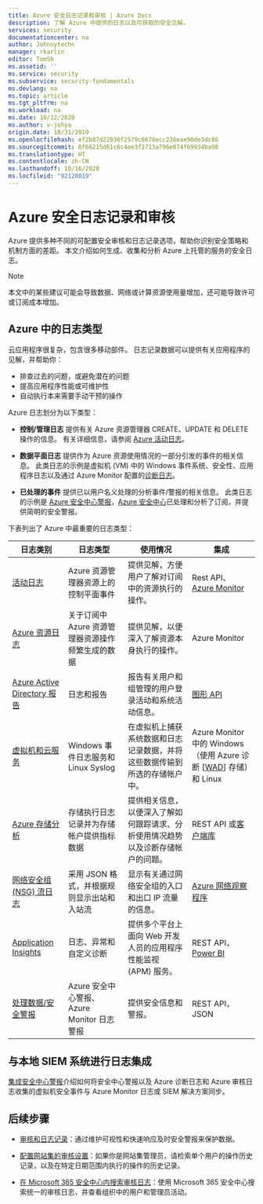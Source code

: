 ```yaml
---
title: Azure 安全日志记录和审核 | Azure Docs
description: 了解 Azure 中提供的日志以及可获取的安全见解。
services: security
documentationcenter: na
author: Johnnytechn
manager: rkarlin
editor: TomSh
ms.assetid: ''
ms.service: security
ms.subservice: security-fundamentals
ms.devlang: na
ms.topic: article
ms.tgt_pltfrm: na
ms.workload: na
ms.date: 10/12/2020
ms.author: v-johya
origin.date: 10/31/2019
ms.openlocfilehash: ef2b87d22836f2579c6670ecc238eae90de3dc86
ms.sourcegitcommit: 6f66215d61c6c4ee3f2713a796e074f69934ba98
ms.translationtype: HT
ms.contentlocale: zh-CN
ms.lasthandoff: 10/16/2020
ms.locfileid: "92128019"
---
```

# <a name="azure-security-logging-and-auditing"></a>Azure 安全日志记录和审核

Azure 提供多种不同的可配置安全审核和日志记录选项，帮助你识别安全策略和机制方面的差距。 本文介绍如何生成、收集和分析 Azure 上托管的服务的安全日志。

> [!Note]
> 本文中的某些建议可能会导致数据、网络或计算资源使用量增加，还可能导致许可或订阅成本增加。

## <a name="types-of-logs-in-azure"></a>Azure 中的日志类型

云应用程序很复杂，包含很多移动部件。 日志记录数据可以提供有关应用程序的见解，并帮助你：

- 排查过去的问题，或避免潜在的问题
- 提高应用程序性能或可维护性
- 自动执行本来需要手动干预的操作

Azure 日志划分为以下类型：
* **控制/管理日志** 提供有关 Azure 资源管理器 CREATE、UPDATE 和 DELETE 操作的信息。 有关详细信息，请参阅 [Azure 活动日志](../../azure-monitor/platform/platform-logs-overview.md)。

* **数据平面日志** 提供作为 Azure 资源使用情况的一部分引发的事件的相关信息。 此类日志的示例是虚拟机 (VM) 中的 Windows 事件系统、安全性、应用程序日志以及通过 Azure Monitor 配置的[诊断日志](../../azure-monitor/platform/platform-logs-overview.md)。

* **已处理的事件** 提供已以用户名义处理的分析事件/警报的相关信息。 此类日志的示例是 [Azure 安全中心警报](../../security-center/security-center-managing-and-responding-alerts.md)，[Azure 安全中心](../../security-center/security-center-intro.md)已处理和分析了订阅，并提供简明的安全警报。

下表列出了 Azure 中最重要的日志类型：

| 日志类别 | 日志类型 | 使用情况 | 集成 |
| ------------ | -------- | ------ | ----------- |
|[活动日志](../../azure-monitor/platform/platform-logs-overview.md)|Azure 资源管理器资源上的控制平面事件|  提供见解，方便用户了解对订阅中的资源执行的操作。|    Rest API、[Azure Monitor](../../azure-monitor/platform/platform-logs-overview.md)|
|[Azure 资源日志](../../azure-monitor/platform/platform-logs-overview.md)|关于订阅中 Azure 资源管理器资源操作频繁生成的数据|   提供见解，以便深入了解资源本身执行的操作。| Azure Monitor|
|[Azure Active Directory 报告](../../active-directory/reports-monitoring/overview-reports.md)|日志和报告 | 报告有关用户和组管理的用户登录活动和系统活动信息。|[图形 API](../../active-directory/develop/microsoft-graph-intro.md)|
|[虚拟机和云服务](../../azure-monitor/learn/quick-collect-azurevm.md)|Windows 事件日志服务和 Linux Syslog|  在虚拟机上捕获系统数据和日志记录数据，并将这些数据传输到所选的存储帐户中。|   Azure Monitor 中的 Windows（使用 Azure 诊断 [[WAD](../../monitoring-and-diagnostics/azure-diagnostics.md)] 存储）和 Linux|
|[Azure 存储分析](https://docs.microsoft.com/rest/api/storageservices/fileservices/storage-analytics)|存储执行日志记录并为存储帐户提供指标数据|提供相关信息，以便深入了解如何跟踪请求、分析使用情况趋势以及诊断存储帐户的问题。|   REST API 或[客户端库](https://msdn.microsoft.com/library/azure/mt347887.aspx)|
|[网络安全组 (NSG) 流日志](../../network-watcher/network-watcher-nsg-flow-logging-overview.md)|采用 JSON 格式，并根据规则显示出站和入站流|显示有关通过网络安全组的入口和出口 IP 流量的信息。|[Azure 网络观察程序](../../network-watcher/network-watcher-monitoring-overview.md)|
|[Application Insights](../../azure-monitor/app/app-insights-overview.md)|日志、异常和自定义诊断|  提供多个平台上面向 Web 开发人员的应用程序性能监视 (APM) 服务。| REST API，[Power BI](https://powerbi.microsoft.com/documentation/powerbi-azure-and-power-bi/)|
|[处理数据/安全警报](../../security-center/security-center-intro.md)|  Azure 安全中心警报、Azure Monitor 日志警报|    提供安全信息和警报。|  REST API，JSON|

## <a name="log-integration-with-on-premises-siem-systems"></a>与本地 SIEM 系统进行日志集成
[集成安全中心警报](../../security-center/security-center-export-data-to-siem.md)介绍如何将安全中心警报以及 Azure 诊断日志和 Azure 审核日志收集的虚拟机安全事件与 Azure Monitor 日志或 SIEM 解决方案同步。

## <a name="next-steps"></a>后续步骤

- [审核和日志记录](management-monitoring-overview.md)：通过维护可视性和快速响应及时安全警报来保护数据。

- [配置网站集的审核设置](https://support.office.com/article/Configure-audit-settings-for-a-site-collection-A9920C97-38C0-44F2-8BCB-4CF1E2AE22D2?ui=&rs=&ad=US)：如果你是网站集管理员，请检索单个用户的操作历史记录，以及在特定日期范围内执行的操作的历史记录。

- [在 Microsoft 365 安全中心内搜索审核日志](https://docs.microsoft.com/microsoft-365/compliance/search-the-audit-log-in-security-and-compliance)：使用 Microsoft 365 安全中心搜索统一的审核日志，并查看组织中的用户和管理员活动。

